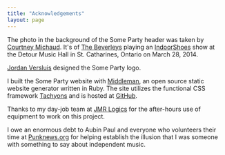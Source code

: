 ```yaml
---
title: "Acknowledgements"
layout: page
---
```


The photo in the background of the Some Party header was taken by [Courtney Michaud](http://www.courtneymichaudphotography.com/). It's of [The Beverleys](https://thebeverleys.bandcamp.com/) playing an [IndoorShoes](http://www.warehouseniagara.com/indoorshoes/) show at the Detour Music Hall in St. Catharines, Ontario on March 28, 2014.

[Jordan Versluis](https://www.jordanversluis.net/) designed the Some Party logo.

I built the Some Party website with [Middleman](https://middlemanapp.com/), an open source static website generator written in Ruby. The site utilizes the functional CSS framework [Tachyons](http://tachyons.io/) and is hosted at [GitHub](https://github.com/someparty/someparty).

Thanks to my day-job team at [JMR Logics](https://www.jmrlogics.com/) for the after-hours use of equipment to work on this project.

I owe an enormous debt to Aubin Paul and everyone who volunteers their time at [Punknews.org](https://www.punknews.org) for helping establish the illusion that I was someone with something to say about independent music.
